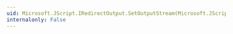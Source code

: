 ```yaml
---
uid: Microsoft.JScript.IRedirectOutput.SetOutputStream(Microsoft.JScript.IMessageReceiver)
internalonly: False
---
```

